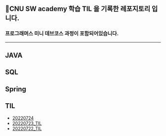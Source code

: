 🐉CNU SW academy 학습 TIL 을 기록한 레포지토리 입니다.
---
### 프로그래머스 미니 데브코스 과정이 포함되어있습니다.
---

## JAVA

## SQL
 
## Spring

## TIL
- [20220724](https://github.com/suran-kim/cnu_backend_TIL/blob/main/Study/TIL/20220724_TIL.md)
- [20220723_TIL](https://github.com/suran-kim/cnu_backend_TIL/blob/main/Study/TIL/20220723_TIL.md) 
- [20220722_TIL](https://github.com/suran-kim/cnu_backend_TIL/blob/main/Study/TIL/20220722_TIL.md)
